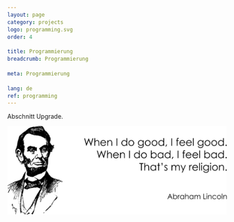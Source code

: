 ```yaml
---
layout: page
category: projects
logo: programming.svg
order: 4

title: Programmierung
breadcrumb: Programmierung

meta: Programmierung

lang: de
ref: programming
---
```


Abschnitt Upgrade.  

<a data-fancybox="gallery" href="/img/about_the_virus/Lincoln.png"><img src="/img/about_the_virus/Lincoln.png" alt=""></a>

